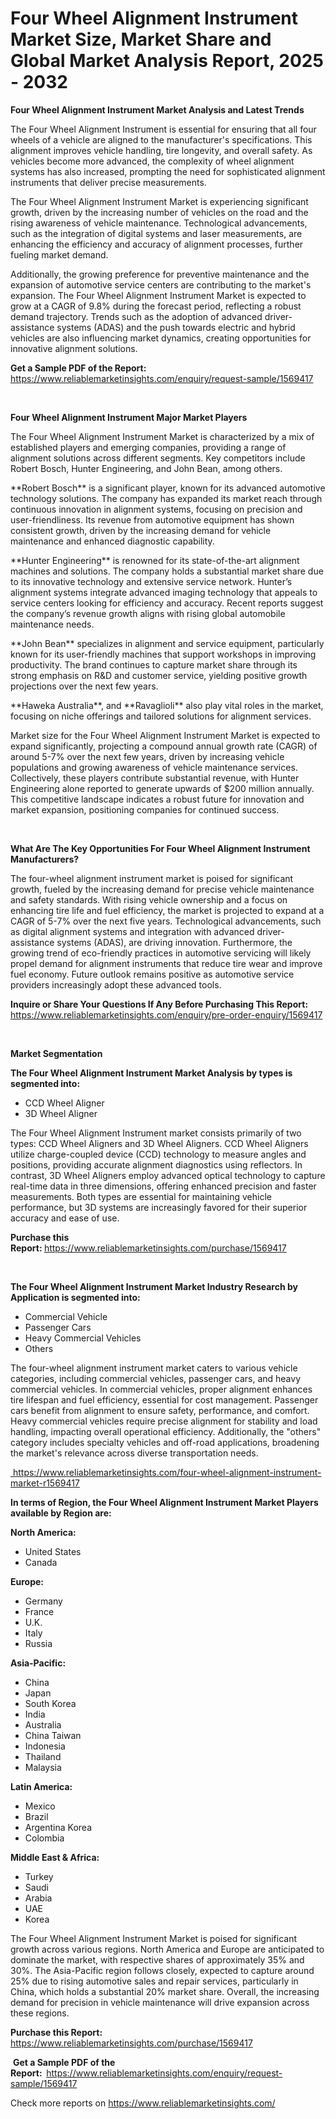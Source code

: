 <p><h1>Four Wheel Alignment Instrument Market Size, Market Share and Global Market Analysis Report, 2025 - 2032</h1></p><p><strong>Four Wheel Alignment Instrument Market Analysis and Latest Trends</strong></p>
<p><p>The Four Wheel Alignment Instrument is essential for ensuring that all four wheels of a vehicle are aligned to the manufacturer's specifications. This alignment improves vehicle handling, tire longevity, and overall safety. As vehicles become more advanced, the complexity of wheel alignment systems has also increased, prompting the need for sophisticated alignment instruments that deliver precise measurements.</p><p>The Four Wheel Alignment Instrument Market is experiencing significant growth, driven by the increasing number of vehicles on the road and the rising awareness of vehicle maintenance. Technological advancements, such as the integration of digital systems and laser measurements, are enhancing the efficiency and accuracy of alignment processes, further fueling market demand.</p><p>Additionally, the growing preference for preventive maintenance and the expansion of automotive service centers are contributing to the market's expansion. The Four Wheel Alignment Instrument Market is expected to grow at a CAGR of 9.8% during the forecast period, reflecting a robust demand trajectory. Trends such as the adoption of advanced driver-assistance systems (ADAS) and the push towards electric and hybrid vehicles are also influencing market dynamics, creating opportunities for innovative alignment solutions.</p></p>
<p><strong>Get a Sample PDF of the Report:&nbsp;</strong> <a href="https://www.reliablemarketinsights.com/enquiry/request-sample/1569417?utm_campaign=2204&utm_medium=2&utm_source=Github&utm_content=ia&utm_term=25032025&utm_id=four-wheel-alignment-instrument">https://www.reliablemarketinsights.com/enquiry/request-sample/1569417</a></p>
<p>&nbsp;</p>
<p><strong>Four Wheel Alignment Instrument Major Market Players</strong></p>
<p><p>The Four Wheel Alignment Instrument Market is characterized by a mix of established players and emerging companies, providing a range of alignment solutions across different segments. Key competitors include Robert Bosch, Hunter Engineering, and John Bean, among others.</p><p>**Robert Bosch** is a significant player, known for its advanced automotive technology solutions. The company has expanded its market reach through continuous innovation in alignment systems, focusing on precision and user-friendliness. Its revenue from automotive equipment has shown consistent growth, driven by the increasing demand for vehicle maintenance and enhanced diagnostic capability.</p><p>**Hunter Engineering** is renowned for its state-of-the-art alignment machines and solutions. The company holds a substantial market share due to its innovative technology and extensive service network. Hunter’s alignment systems integrate advanced imaging technology that appeals to service centers looking for efficiency and accuracy. Recent reports suggest the company’s revenue growth aligns with rising global automobile maintenance needs.</p><p>**John Bean** specializes in alignment and service equipment, particularly known for its user-friendly machines that support workshops in improving productivity. The brand continues to capture market share through its strong emphasis on R&D and customer service, yielding positive growth projections over the next few years.</p><p>**Haweka Australia**, and **Ravaglioli** also play vital roles in the market, focusing on niche offerings and tailored solutions for alignment services. </p><p>Market size for the Four Wheel Alignment Instrument Market is expected to expand significantly, projecting a compound annual growth rate (CAGR) of around 5-7% over the next few years, driven by increasing vehicle populations and growing awareness of vehicle maintenance services. Collectively, these players contribute substantial revenue, with Hunter Engineering alone reported to generate upwards of $200 million annually. This competitive landscape indicates a robust future for innovation and market expansion, positioning companies for continued success.</p></p>
<p>&nbsp;</p>
<p><strong>What Are The Key Opportunities For Four Wheel Alignment Instrument Manufacturers?</strong></p>
<p><p>The four-wheel alignment instrument market is poised for significant growth, fueled by the increasing demand for precise vehicle maintenance and safety standards. With rising vehicle ownership and a focus on enhancing tire life and fuel efficiency, the market is projected to expand at a CAGR of 5-7% over the next five years. Technological advancements, such as digital alignment systems and integration with advanced driver-assistance systems (ADAS), are driving innovation. Furthermore, the growing trend of eco-friendly practices in automotive servicing will likely propel demand for alignment instruments that reduce tire wear and improve fuel economy. Future outlook remains positive as automotive service providers increasingly adopt these advanced tools.</p></p>
<p><strong>Inquire or Share Your Questions If Any Before Purchasing This Report:</strong> <a href="https://www.reliablemarketinsights.com/enquiry/pre-order-enquiry/1569417?utm_campaign=2204&utm_medium=2&utm_source=Github&utm_content=ia&utm_term=25032025&utm_id=four-wheel-alignment-instrument">https://www.reliablemarketinsights.com/enquiry/pre-order-enquiry/1569417</a></p>
<p>&nbsp;</p>
<p><strong>Market Segmentation</strong></p>
<p><strong>The Four Wheel Alignment Instrument Market Analysis by types is segmented into:</strong></p>
<p><ul><li>CCD Wheel Aligner</li><li>3D Wheel Aligner</li></ul></p>
<p><p>The Four Wheel Alignment Instrument market consists primarily of two types: CCD Wheel Aligners and 3D Wheel Aligners. CCD Wheel Aligners utilize charge-coupled device (CCD) technology to measure angles and positions, providing accurate alignment diagnostics using reflectors. In contrast, 3D Wheel Aligners employ advanced optical technology to capture real-time data in three dimensions, offering enhanced precision and faster measurements. Both types are essential for maintaining vehicle performance, but 3D systems are increasingly favored for their superior accuracy and ease of use.</p></p>
<p><strong>Purchase this Report:&nbsp;</strong><a href="https://www.reliablemarketinsights.com/purchase/1569417?utm_campaign=2204&utm_medium=2&utm_source=Github&utm_content=ia&utm_term=25032025&utm_id=four-wheel-alignment-instrument">https://www.reliablemarketinsights.com/purchase/1569417</a></p>
<p>&nbsp;</p>
<p><strong>The Four Wheel Alignment Instrument Market Industry Research by Application is segmented into:</strong></p>
<p><ul><li>Commercial Vehicle</li><li>Passenger Cars</li><li>Heavy Commercial Vehicles</li><li>Others</li></ul></p>
<p><p>The four-wheel alignment instrument market caters to various vehicle categories, including commercial vehicles, passenger cars, and heavy commercial vehicles. In commercial vehicles, proper alignment enhances tire lifespan and fuel efficiency, essential for cost management. Passenger cars benefit from alignment to ensure safety, performance, and comfort. Heavy commercial vehicles require precise alignment for stability and load handling, impacting overall operational efficiency. Additionally, the "others" category includes specialty vehicles and off-road applications, broadening the market's relevance across diverse transportation needs.</p></p>
<p><a href="https://www.reliablemarketinsights.com/four-wheel-alignment-instrument-market-r1569417?utm_campaign=2204&utm_medium=2&utm_source=Github&utm_content=ia&utm_term=25032025&utm_id=four-wheel-alignment-instrument">&nbsp;https://www.reliablemarketinsights.com/four-wheel-alignment-instrument-market-r1569417</a></p>
<p><strong>In terms of Region, the Four Wheel Alignment Instrument Market Players available by Region are:</strong></p>
<p>
    <p> <strong> North America: </strong>
        <ul>
            <li>United States</li>
            <li>Canada</li>
        </ul>
        </p> 
    <p> <strong> Europe: </strong>
        <ul>
            <li>Germany</li>
            <li>France</li>
            <li>U.K.</li>
            <li>Italy</li>
            <li>Russia</li>
        </ul>
        </p> 
    <p> <strong> Asia-Pacific: </strong>
        <ul>
            <li>China</li>
            <li>Japan</li>
            <li>South Korea</li>
            <li>India</li>
            <li>Australia</li>
            <li>China Taiwan</li>
            <li>Indonesia</li>
            <li>Thailand</li>
            <li>Malaysia</li>
        </ul>
        </p> 
    <p> <strong> Latin America: </strong>
        <ul>
            <li>Mexico</li>
            <li>Brazil</li>
            <li>Argentina Korea</li>
            <li>Colombia</li>
        </ul>
        </p> 
    <p> <strong> Middle East & Africa: </strong>
        <ul>
            <li>Turkey</li>
            <li>Saudi</li>
            <li>Arabia</li>
            <li>UAE</li>
            <li>Korea</li>
        </ul>
    </p>
    </p>
<p><p>The Four Wheel Alignment Instrument Market is poised for significant growth across various regions. North America and Europe are anticipated to dominate the market, with respective shares of approximately 35% and 30%. The Asia-Pacific region follows closely, expected to capture around 25% due to rising automotive sales and repair services, particularly in China, which holds a substantial 20% market share. Overall, the increasing demand for precision in vehicle maintenance will drive expansion across these regions.</p></p>
<p><strong>Purchase this Report: </strong><a href="https://www.reliablemarketinsights.com/purchase/1569417?utm_campaign=2204&utm_medium=2&utm_source=Github&utm_content=ia&utm_term=25032025&utm_id=four-wheel-alignment-instrument">https://www.reliablemarketinsights.com/purchase/1569417</a></p>
<p>&nbsp;<strong>Get a Sample PDF of the Report:&nbsp;&nbsp;</strong><a href="https://www.reliablemarketinsights.com/enquiry/request-sample/1569417?utm_campaign=2204&utm_medium=2&utm_source=Github&utm_content=ia&utm_term=25032025&utm_id=four-wheel-alignment-instrument">https://www.reliablemarketinsights.com/enquiry/request-sample/1569417</a></p>
<p><strong></strong></p>
<p>Check more reports on <a href="https://www.reliablemarketinsights.com/?utm_campaign=2204&utm_medium=2&utm_source=Github&utm_content=ia&utm_term=25032025&utm_id=four-wheel-alignment-instrument">https://www.reliablemarketinsights.com/</a></p>